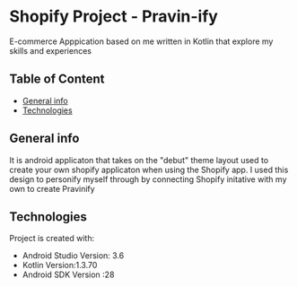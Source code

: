 # Shopify Project - Pravin-ify

 E-commerce Apppication based on me  written in Kotlin that explore my skills and experiences
 
 

## Table of Content
* [General info](#general-info)
* [Technologies](#technologies)


## General info
It is android applicaton that takes on the "debut" theme layout used to create your own shopify applicaton when using the Shopify app. 
I used this design to personify myself through by connecting Shopify initative with my own to create Pravinify 
	
## Technologies
Project is created with:
* Android Studio Version: 3.6
* Kotlin Version:1.3.70
* Android SDK Version :28

